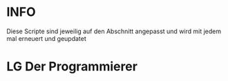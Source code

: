 # INFO
Diese Scripte sind jeweilig auf den Abschnitt angepasst und wird mit jedem mal erneuert und geupdatet 

# LG Der Programmierer
